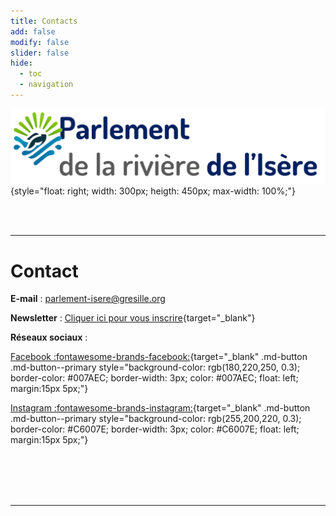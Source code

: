 ```yaml
---
title: Contacts
add: false
modify: false
slider: false
hide:
  - toc
  - navigation
---
```


![logo-accueil](https://github.com/Konsilion/konsilion-drive/blob/main/logo_banniere_index.png?raw=true){style="float: right; width: 300px; heigth: 450px; max-width: 100%;"}

<br><br>

---

# Contact


**E-mail** :  [parlement-isere@gresille.org](mailto:parlement-isere@gresille.org)


**Newsletter** :  [Cliquer ici pour vous inscrire](https://listes.gresille.org/sympa/subscribe/newsletter-parlement-isere?previous_action=edit_list_request){target="_blank"}


**Réseaux sociaux** :

[Facebook :fontawesome-brands-facebook:](https://www.facebook.com/people/Parlement-de-lIs%C3%A8re/61557683175720/){target="_blank" .md-button .md-button--primary style="background-color: rgb(180,220,250, 0.3); border-color: #007AEC; border-width: 3px; color: #007AEC; float: left; margin:15px 5px;"}

[Instagram :fontawesome-brands-instagram:](https://www.instagram.com/parlement_isere/){target="_blank" .md-button .md-button--primary style="background-color: rgb(255,200,220, 0.3); border-color: #C6007E; border-width: 3px; color: #C6007E; float: left; margin:15px 5px;"}



<br><br><br><br>

---